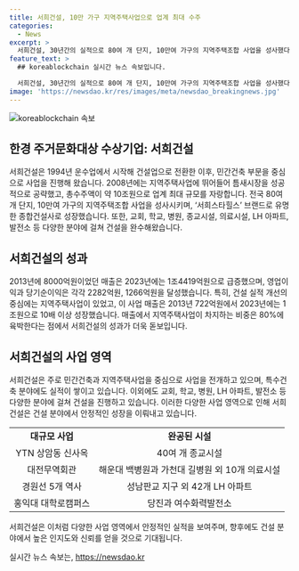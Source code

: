 ```yaml
---
title: 서희건설, 10만 가구 지역주택사업으로 업계 최대 수주
categories:
  - News
excerpt: >
  서희건설, 30년간의 실적으로 80여 개 단지, 10만여 가구의 지역주택조합 사업을 성사했다. 서희스타힐스 브랜드로 알려진 서희건설은 10조원의 총수주액을 기록하며 최대 규모를 자랑한다. 주거뿐 아니라 교회·학교·병원, 지하철 역사, 종교시설, 의료시설 등 특수건축 분야에도 실적을 올리며 영업이익과 당기순이익을 상승시켰다. 특히, 80%에 달하는 매출 비중을 차지하는 지역주택사업이 건설 실적의 중심이 되었다.
feature_text: >
  ## koreablockchain 실시간 뉴스 속보입니다.

  서희건설, 30년간의 실적으로 80여 개 단지, 10만여 가구의 지역주택조합 사업을 성사했다. 서희스타힐스 브랜드로 알려진 서희건설은 10조원의 총수주액을 기록하며 최대 규모를 자랑한다. 주거뿐 아니라 교회·학교·병원, 지하철 역사, 종교시설, 의료시설 등 특수건축 분야에도 실적을 올리며 영업이익과 당기순이익을 상승시켰다. 특히, 80%에 달하는 매출 비중을 차지하는 지역주택사업이 건설 실적의 중심이 되었다.
image: 'https://newsdao.kr/res/images/meta/newsdao_breakingnews.jpg'
---
```


<p><img src="https://newsdao.kr/res/images/meta/newsdao_breakingnews.jpg" alt="koreablockchain 속보" /></p>

<h2 data-ke-size="size26">한경 주거문화대상 수상기업: 서희건설</h2>

<p data-ke-size="size16">서희건설은 1994년 운수업에서 시작해 건설업으로 전환한 이후, 민간건축 부문을 중심으로 사업을 진행해 왔습니다. 2008년에는 지역주택사업에 뛰어들어 틈새시장을 성공적으로 공략했고, 총수주액이 약 10조원으로 업계 최대 규모를 자랑합니다. 전국 80여 개 단지, 10만여 가구의 지역주택조합 사업을 성사시키며, ‘서희스타힐스’ 브랜드로 유명한 종합건설사로 성장했습니다. 또한, 교회, 학교, 병원, 종교시설, 의료시설, LH 아파트, 발전소 등 다양한 분야에 걸쳐 건설을 완수해왔습니다.</p>

<h2 data-ke-size="size24">서희건설의 성과</h2>

<p data-ke-size="size16">2013년에 8000억원이었던 매출은 2023년에는 1조4419억원으로 급증했으며, 영업이익과 당기순이익은 각각 2282억원, 1266억원을 달성했습니다. 특히, 건설 실적 개선의 중심에는 지역주택사업이 있었고, 이 사업 매출은 2013년 722억원에서 2023년에는 1조원으로 10배 이상 성장했습니다. 매출에서 지역주택사업이 차지하는 비중은 80%에 육박한다는 점에서 서희건설의 성과가 더욱 돋보입니다.</p>

<h2 data-ke-size="size24">서희건설의 사업 영역</h2>

<p data-ke-size="size16">서희건설은 주로 민간건축과 지역주택사업을 중심으로 사업을 전개하고 있으며, 특수건축 분야에도 실적이 쌓이고 있습니다. 이외에도 교회, 학교, 병원, LH 아파트, 발전소 등 다양한 분야에 걸쳐 건설을 진행하고 있습니다. 이러한 다양한 사업 영역으로 인해 서희건설은 건설 분야에서 안정적인 성장을 이뤄내고 있습니다.</p>

<table>
    <tr>
        <td style="text-align: center; height: 17px;"><b>대규모 사업</b></td>
        <td style="text-align: center; height: 17px;"><b>완공된 시설</b></td>
    </tr>
    <tr>
        <td style="text-align: center; height: 17px;">YTN 상암동 신사옥</td>
        <td style="text-align: center; height: 17px;">40여 개 종교시설</td>
    </tr>
    <tr>
        <td style="text-align: center; height: 17px;">대전무역회관</td>
        <td style="text-align: center; height: 17px;">해운대 백병원과 가천대 길병원 외 10개 의료시설</td>
    </tr>
    <tr>
        <td style="text-align: center; height: 17px;">경원선 5개 역사</td>
        <td style="text-align: center; height: 17px;">성남판교 지구 외 42개 LH 아파트</td>
    </tr>
    <tr>
        <td style="text-align: center; height: 17px;">홍익대 대학로캠퍼스</td>
        <td style="text-align: center; height: 17px;">당진과 여수화력발전소</td>
    </tr>
</table>

<p data-ke-size="size16">서희건설은 이처럼 다양한 사업 영역에서 안정적인 실적을 보여주며, 향후에도 건설 분야에서 높은 인지도와 신뢰를 얻을 것으로 기대됩니다.</p>
실시간 뉴스 속보는, <a href="https://newsdao.kr" rel="dofollow">https://newsdao.kr</a>


